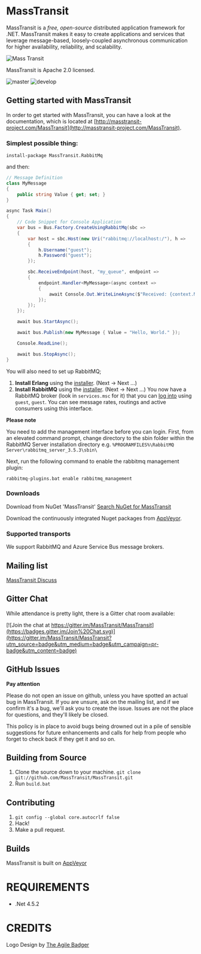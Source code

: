MassTransit
=======

MassTransit is a _free, open-source_ distributed application framework for .NET. MassTransit makes it easy to create applications and services that leverage message-based, loosely-coupled asynchronous communication for higher availability, reliability, and scalability.

![Mass Transit](https://avatars2.githubusercontent.com/u/317796?s=200&v=4 "Mass Transit")

MassTransit is Apache 2.0 licensed.

![master](https://ci.appveyor.com/api/projects/status/hox8dhh5eyy7jsf4/branch/master?svg=true)
![develop](https://ci.appveyor.com/api/projects/status/hox8dhh5eyy7jsf4/branch/develop?svg=true)

## Getting started with MassTransit

In order to get started with MassTransit, you can have a look at the
documentation, which is located at [http://masstransit-project.com/MassTransit](http://masstransit-project.com/MassTransit).

### Simplest possible thing:

`install-package MassTransit.RabbitMq`

and then:

```csharp
// Message Definition
class MyMessage
{
	public string Value { get; set; }
}

async Task Main()
{
	// Code Snippet for Console Application 
	var bus = Bus.Factory.CreateUsingRabbitMq(sbc =>
	{
		var host = sbc.Host(new Uri("rabbitmq://localhost:/"), h =>
		{
			h.Username("guest");
			h.Password("guest");
		});

		sbc.ReceiveEndpoint(host, "my_queue", endpoint =>
		{
			endpoint.Handler<MyMessage>(async context =>
			{
				await Console.Out.WriteLineAsync($"Received: {context.Message.Value}");
			});
		});
	});

	await bus.StartAsync();

	await bus.Publish(new MyMessage { Value = "Hello, World." });

	Console.ReadLine();

	await bus.StopAsync();
}
```

You will also need to set up RabbitMQ; 

 1. **Install Erlang** using the [installer](http://www.erlang.org/download.html). (Next -> Next ...)
 2. **Install RabbitMQ** using the [installer](http://www.rabbitmq.com/download.html). (Next -> Next ...) You now have a RabbitMQ broker (look in `services.msc` for it) that you can [log into](http://localhost:15672/#/) using `guest`, `guest`. You can see message rates, routings and active consumers using this interface. 
 
**Please note** 

You need to add the management interface before you can login. First, from an elevated command prompt, change directory to the sbin folder within the RabbitMQ Server installation directory e.g. `%PROGRAMFILES%\RabbitMQ Server\rabbitmq_server_3.5.3\sbin\`

Next, run the following command to enable the rabbitmq management plugin:

`rabbitmq-plugins.bat enable rabbitmq_management`

### Downloads

Download from NuGet 'MassTransit' [Search NuGet for MassTransit](http://nuget.org/packages?q=masstransit)

Download the continuously integrated Nuget packages from [AppVeyor](https://ci.appveyor.com/project/phatboyg/masstransit/build/artifacts).

### Supported transports

We support RabbitMQ and Azure Service Bus message brokers.

## Mailing list

[MassTransit Discuss](http://groups.google.com/group/masstransit-discuss)

## Gitter Chat 

While attendance is pretty light, there is a Gitter chat room available:

[![Join the chat at https://gitter.im/MassTransit/MassTransit](https://badges.gitter.im/Join%20Chat.svg)](https://gitter.im/MassTransit/MassTransit?utm_source=badge&utm_medium=badge&utm_campaign=pr-badge&utm_content=badge)

## GitHub Issues

**Pay attention**

Please do not open an issue on github, unless you have spotted an actual bug in MassTransit. 
If you are unsure, ask on the mailing list, and if we confirm it's a bug, we'll ask you to create the issue. 
Issues are not the place for questions, and they'll likely be closed.

This policy is in place to avoid bugs being drowned out in a pile of sensible suggestions for future 
enhancements and calls for help from people who forget to check back if they get it and so on.

## Building from Source

 1. Clone the source down to your machine. 
   `git clone git://github.com/MassTransit/MassTransit.git`
 1. Run `build.bat`

## Contributing

 1. `git config --global core.autocrlf false`
 1. Hack!
 1. Make a pull request.

## Builds

MassTransit is built on [AppVeyor](https://ci.appveyor.com/project/phatboyg/masstransit)
 
# REQUIREMENTS
* .Net 4.5.2

# CREDITS
Logo Design by [The Agile Badger](http://www.theagilebadger.com)
